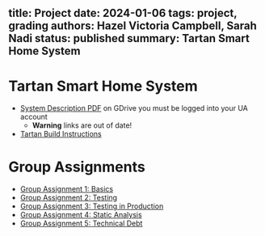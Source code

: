 title: Project
date: 2024-01-06
tags: project, grading
authors: Hazel Victoria Campbell, Sarah Nadi
status: published
summary: Tartan Smart Home System
----

# Tartan Smart Home System

* [System Description PDF](https://drive.google.com/file/d/1PbZUAZezH3af_Fu7KQ3N2T6JpkIX15Yq/view?usp=drive_link) on GDrive you must be logged into your UA account
    * **Warning** links are out of date!
* [Tartan Build Instructions]({filename}/tartan/build.md)

# Group Assignments

* [Group Assignment 1: Basics]({filename}/group/basics.md)
* [Group Assignment 2: Testing]({filename}/group/testing.md)
* [Group Assignment 3: Testing in Production]({filename}/group/testing-in-production.md)
* [Group Assignment 4: Static Analysis]({filename}/group/static-analysis.md)
* [Group Assignment 5: Technical Debt]({filename}/group/technical-debt.md)
